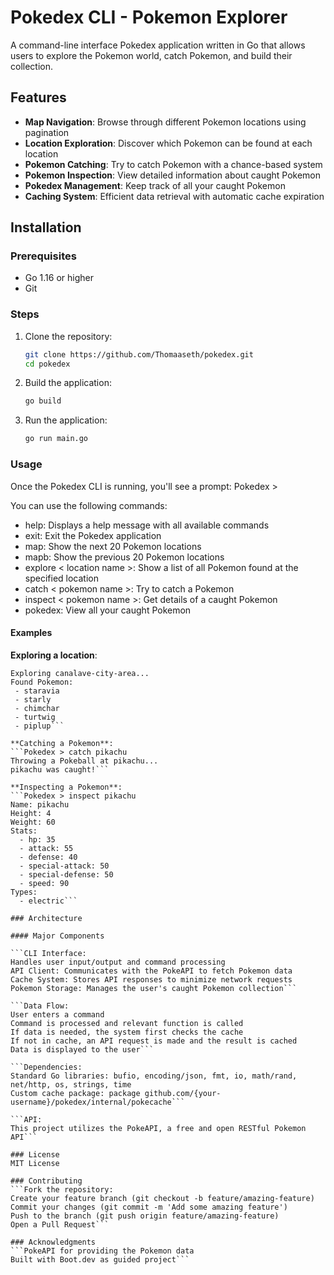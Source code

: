 # Pokedex CLI - Pokemon Explorer

A command-line interface Pokedex application written in Go that allows users to explore the Pokemon world, catch Pokemon, and build their collection.

## Features

- **Map Navigation**: Browse through different Pokemon locations using pagination
- **Location Exploration**: Discover which Pokemon can be found at each location
- **Pokemon Catching**: Try to catch Pokemon with a chance-based system
- **Pokemon Inspection**: View detailed information about caught Pokemon
- **Pokedex Management**: Keep track of all your caught Pokemon
- **Caching System**: Efficient data retrieval with automatic cache expiration

## Installation

### Prerequisites

- Go 1.16 or higher
- Git

### Steps

1. Clone the repository:
   ```bash
   git clone https://github.com/Thomaaseth/pokedex.git
   cd pokedex

2. Build the application:
    ```bash
    go build

3. Run the application:
    ```bash
    go run main.go


### Usage
Once the Pokedex CLI is running, you'll see a prompt:
Pokedex >

You can use the following commands:
- help: Displays a help message with all available commands
- exit: Exit the Pokedex application
- map: Show the next 20 Pokemon locations
- mapb: Show the previous 20 Pokemon locations
- explore < location name >: Show a list of all Pokemon found at the specified location
- catch < pokemon name >: Try to catch a Pokemon
- inspect < pokemon name >: Get details of a caught Pokemon
- pokedex: View all your caught Pokemon

#### Examples

**Exploring a location**:
```Pokedex > explore canalave-city-area
Exploring canalave-city-area...
Found Pokemon:
 - staravia
 - starly
 - chimchar
 - turtwig
 - piplup```

**Catching a Pokemon**:
```Pokedex > catch pikachu
Throwing a Pokeball at pikachu...
pikachu was caught!```

**Inspecting a Pokemon**:
```Pokedex > inspect pikachu
Name: pikachu
Height: 4
Weight: 60
Stats: 
  - hp: 35
  - attack: 55
  - defense: 40
  - special-attack: 50
  - special-defense: 50
  - speed: 90
Types:
  - electric```

### Architecture

#### Major Components

```CLI Interface: 
Handles user input/output and command processing
API Client: Communicates with the PokeAPI to fetch Pokemon data
Cache System: Stores API responses to minimize network requests
Pokemon Storage: Manages the user's caught Pokemon collection```

```Data Flow:
User enters a command
Command is processed and relevant function is called
If data is needed, the system first checks the cache
If not in cache, an API request is made and the result is cached
Data is displayed to the user```

```Dependencies:
Standard Go libraries: bufio, encoding/json, fmt, io, math/rand, net/http, os, strings, time
Custom cache package: package github.com/{your-username}/pokedex/internal/pokecache```

```API:
This project utilizes the PokeAPI, a free and open RESTful Pokemon API```

### License
MIT License

### Contributing
```Fork the repository:
Create your feature branch (git checkout -b feature/amazing-feature)
Commit your changes (git commit -m 'Add some amazing feature')
Push to the branch (git push origin feature/amazing-feature)
Open a Pull Request```

### Acknowledgments
```PokeAPI for providing the Pokemon data
Built with Boot.dev as guided project```